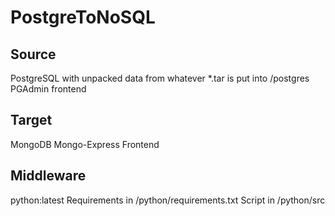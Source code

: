 # PostgreToNoSQL

## Source
PostgreSQL with unpacked data from whatever *.tar is put into /postgres
PGAdmin frontend

## Target
MongoDB
Mongo-Express Frontend

## Middleware
python:latest
Requirements in /python/requirements.txt
Script in /python/src
